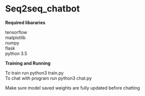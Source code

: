 # Seq2seq_chatbot

**Required libararies**

tensorflow  
matplotlib  
numpy  
flask  
python 3.5   


**Training and Running**  

To train run python3 train.py  
To chat with program run python3 chat.py

Make sure model saved weights are fully updated before chatting
